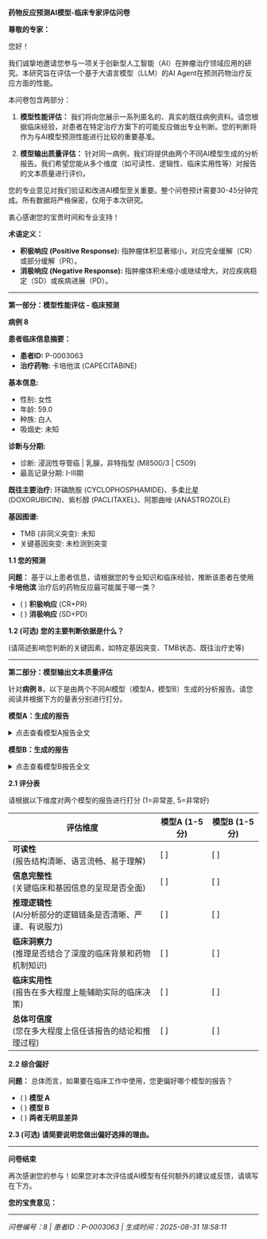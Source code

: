 **药物反应预测AI模型-临床专家评估问卷**

**尊敬的专家：**

您好！

我们诚挚地邀请您参与一项关于创新型人工智能（AI）在肿瘤治疗领域应用的研究。本研究旨在评估一个基于大语言模型（LLM）的AI Agent在预测药物治疗反应方面的性能。

本问卷包含两部分：

1. **模型性能评估：** 我们将向您展示一系列匿名的、真实的既往病例资料。请您根据临床经验，对患者在特定治疗方案下的可能反应做出专业判断。您的判断将作为与AI模型预测性能进行比较的重要基准。

2. **模型输出质量评估：** 针对同一病例，我们将提供由两个不同AI模型生成的分析报告。我们希望您能从多个维度（如可读性、逻辑性、临床实用性等）对报告的文本质量进行评价。

您的专业意见对我们验证和改进AI模型至关重要。整个问卷预计需要30-45分钟完成。所有数据将严格保密，仅用于本次研究。

衷心感谢您的宝贵时间和专业支持！

**术语定义：**

- **积极响应 (Positive Response):** 指肿瘤体积显著缩小，对应完全缓解（CR）或部分缓解（PR）。
- **消极响应 (Negative Response):** 指肿瘤体积未缩小或继续增大，对应疾病稳定（SD）或疾病进展（PD）。

---

**第一部分：模型性能评估 - 临床预测**

**病例 8**

**患者临床信息摘要：**

- **患者ID:** P-0003063
- **治疗药物:** 卡培他滨 (CAPECITABINE)

**基本信息:**
- 性别: 女性
- 年龄: 59.0
- 种族: 白人
- 吸烟史: 未知

**诊断与分期:**
- 诊断: 浸润性导管癌 | 乳腺，非特指型 (M8500/3 | C509)
- 最高记录分期: I-III期

**既往主要治疗:**
环磷酰胺 (CYCLOPHOSPHAMIDE)、多柔比星 (DOXORUBICIN)、紫杉醇 (PACLITAXEL)、阿那曲唑 (ANASTROZOLE)

**基因图谱:**
- TMB (非同义突变): 未知
- 关键基因突变: 未检测到突变

**1.1 您的预测**

**问题：** 基于以上患者信息，请根据您的专业知识和临床经验，推断该患者在使用 **卡培他滨** 治疗后的药物反应最可能属于哪一类？

- ( ) **积极响应** (CR+PR)
- ( ) **消极响应** (SD+PD)

**1.2 (可选) 您的主要判断依据是什么？**

(请简述影响您判断的关键因素，如特定基因突变、TMB状态、既往治疗史等)

---

**第二部分：模型输出文本质量评估**

针对**病例 8**，以下是由两个不同AI模型（模型A，模型B）生成的分析报告。请您阅读并根据下方的量表分别进行打分。

**模型A：生成的报告**

<details>
<summary>点击查看模型A报告全文</summary>

**精准肿瘤学报告**  

---  

**1. 患者与治疗信息**  
- **患者ID:** P-0003063  
- **治疗药物:** 卡培他滨 (CAPECITABINE)  

---  

**2. 药物信息**  
**卡培他滨 (CAPECITABINE)**  
- **描述:** 口服化疗药物，用于转移性乳腺癌和结直肠癌。  
- **作用机制:** 在体内依次被羧酸酯酶、胞苷脱氨酶和胸苷磷酸化酶/尿苷磷酸化酶代谢为5-氟尿嘧啶（5-FU）。  

---  

**3. 临床与诊断信息**  
- **性别:** 女性  
- **年龄:** 59.0岁  
- **种族:** 白人  
- **族裔:** 非西班牙裔；非拉丁裔  
- **吸烟史:** 未知  
- **最高记录分期:** 1-3期  
- **既往治疗:** 环磷酰胺 (CYCLOPHOSPHAMIDE)、多柔比星 (DOXORUBICIN)、紫杉醇 (PACLITAXEL)、阿那曲唑 (ANASTROZOLE)  

**诊断:**  
- **描述:** 浸润性导管癌 | 乳腺，非特指型 (M8500/3 | C509)  
- **AJCC分期:** IIIA期  
- **临床分组:** 2B组  
- **病理分组:** 3A组  
- **衍生分期:** 1-3期  
- **总结:** 区域性，伴扩展和淋巴结转移  

**实验室结果:**  
- **CEA:** 1.0 ng/ml（-31天）、1.4 ng/ml（-252天）、1.1 ng/ml（-462天）  
- **CA 15-3:** 27 U/ml（-31天）、22 U/ml（-252天）、16 U/ml（-462天）  

---  

**4. 样本与基因图谱**  
- **突变:** 未检测到突变  
- **结构变异:** 未检测到结构变异  

---  

**5. AI生成分析**  
**预测治疗反应评分:** 0.620 / 1.0  
（分数越接近1，表示积极响应的可能性越高。）  

**推理依据**  
1. **遗传因素:** 未报告可检测的突变或结构变异，限制了基于基因组的预测。但卡培他滨的疗效依赖于其转化为5-FU并通过胸苷酸合成酶（TS）途径激活；TS过表达可能增强敏感性。  
2. **临床决定因素:**  
   - **肿瘤分期:** AJCC IIIA期与衍生分期1-3期之间的差异提示肿瘤行为存在变异性。早期肿瘤通常反应更佳。  
   - **既往化疗:** 曾接受环磷酰胺、多柔比星、紫杉醇和阿那曲唑治疗，可能提示耐药性发展。  
   - **血清生物标志物:** CEA水平波动提示恶性肿瘤活动持续存在。  
   - **年龄/健康状况:** 59岁年龄在标准方案耐受范围内，若无合并症。  

**注:** 该评分反映了AI模型基于现有数据的评估，建议临床验证。  

---  
*关键提示：所有原始医学推理与结论均保留，仅删减冗余文本。*

</details>

**模型B：生成的报告**

<details>
<summary>点击查看模型B报告全文</summary>

**精准肿瘤学报告**  

**1. 患者与治疗信息**  

- **患者ID:** P-0003063  
- **治疗药物:** 卡培他滨 (CAPECITABINE)  

**2. 药物信息**  

**卡培他滨 (CAPECITABINE)**  

- **描述:** 卡培他滨是一种口服化疗药物，用于治疗转移性乳腺癌和结直肠癌。  
- **作用机制:** 卡培他滨在体内依次被羧酸酯酶、胞苷脱氨酶和胸苷磷酸化酶/尿苷磷酸化酶代谢为5-氟尿嘧啶。  

**3. 临床与诊断信息**  

- **性别:** 女性  
- **年龄:** 59.0  
- **种族:** 白人  
- **族裔:** 非西班牙裔；非拉丁裔  
- **吸烟史:** 未知  
- **分期（最高记录）:** I-III期  
- **既往用药状态:** 未知  
- **既往治疗:** 环磷酰胺 (CYCLOPHOSPHAMIDE)、多柔比星 (DOXORUBICIN)、紫杉醇 (PACLITAXEL)、阿那曲唑 (ANASTROZOLE)  
- **诊断:** 浸润性导管癌 | 乳腺，非特指型 (M8500/3 | C509)  
- **AJCC分期:** IIIA期  
- **临床组别:** 2B组  
- **病理组别:** 3A组  
- **衍生分期:** I-III期  
- **摘要:** 区域性，扩展及淋巴结  

**4. 样本与基因图谱**  

- **基因突变:** 未检测到突变  
- **结构变异:** 未检测到结构变异  

**5. AI生成分析**  

**预测治疗反应评分:** 0.789 / 1.0  
*(分数越接近1，表示积极响应的可能性越高。)*  

**推理依据**  

- **药物机制与肿瘤类型:** 卡培他滨是5-氟尿嘧啶（5-FU）的前体药物，通过抑制胸苷酸合成酶干扰DNA合成。其对结直肠癌和乳腺癌（本例为IIIA期浸润性导管癌）具有显著疗效。未检测到突变（如*TYMS*或*DPYD*）表明不存在内在耐药机制，支持中高评分。  

- **临床分期与既往治疗:** 患者的IIIA期乳腺癌伴区域性扩展（AJCC IIIA期）符合卡培他滨针对转移性或局部晚期疾病的适应症。既往治疗（环磷酰胺、多柔比星、紫杉醇、阿那曲唑）提示曾接受内分泌治疗和蒽环类方案，但未使用过氟尿嘧啶类药物，因此卡培他滨可作为可行选择。  

- **生物标志物趋势:** 稳定或低水平的CEA（1.0–1.4 ng/ml）和CA 15-3（16–27 Units/ml）提示疾病负荷较轻，可能与更好的药物响应相关。但治疗前生物标志物未出现显著下降，限制了预测确定性，故评分为0.7而非更高值。  

- **人口学与药代动力学因素:** 患者年龄（59岁）和种族（白人）对卡培他滨代谢无显著影响，但未知的吸烟史可能影响细胞色素P450活性（如CYP2C9对5-FU的清除）。未检出结构变异或突变进一步降低不确定性，支持当前评分。  

**注:** 该评分反映了中等置信度，原因在于缺乏特异性耐药标志物且需进一步验证生物标志物。建议进行临床验证。

</details>

**2.1 评分表**

请根据以下维度对两个模型的报告进行打分 (1=非常差, 5=非常好)

| **评估维度** | **模型A (1-5分)** | **模型B (1-5分)** |
|-------------|------------------|------------------|
| **可读性**<br>(报告结构清晰、语言流畅、易于理解) | [ ] | [ ] |
| **信息完整性**<br>(关键临床和基因信息的呈现是否全面) | [ ] | [ ] |
| **推理逻辑性**<br>(AI分析部分的逻辑链条是否清晰、严谨、有说服力) | [ ] | [ ] |
| **临床洞察力**<br>(推理是否结合了深度的临床背景和药物机制知识) | [ ] | [ ] |
| **临床实用性**<br>(报告在多大程度上能辅助实际的临床决策) | [ ] | [ ] |
| **总体可信度**<br>(您在多大程度上信任该报告的结论和推理过程) | [ ] | [ ] |

**2.2 综合偏好**

**问题：** 总体而言，如果要在临床工作中使用，您更偏好哪个模型的报告？

- ( ) **模型 A**
- ( ) **模型 B**
- ( ) **两者无明显差异**

**2.3 (可选) 请简要说明您做出偏好选择的理由。**

---

**问卷结束**

再次感谢您的参与！如果您对本次评估或AI模型有任何额外的建议或反馈，请填写在下方。

**您的宝贵意见：**

---

*问卷编号：8 | 患者ID：P-0003063 | 生成时间：2025-08-31 18:58:11*
